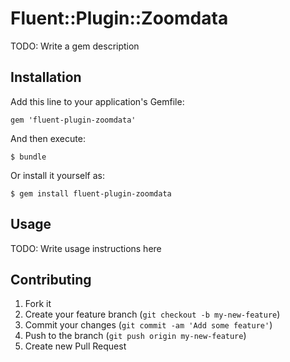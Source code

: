 # Fluent::Plugin::Zoomdata

TODO: Write a gem description

## Installation

Add this line to your application's Gemfile:

    gem 'fluent-plugin-zoomdata'

And then execute:

    $ bundle

Or install it yourself as:

    $ gem install fluent-plugin-zoomdata

## Usage

TODO: Write usage instructions here

## Contributing

1. Fork it
2. Create your feature branch (`git checkout -b my-new-feature`)
3. Commit your changes (`git commit -am 'Add some feature'`)
4. Push to the branch (`git push origin my-new-feature`)
5. Create new Pull Request
